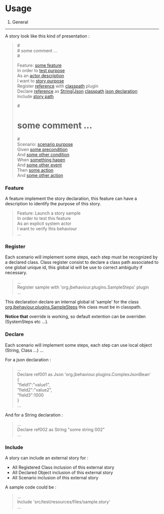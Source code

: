 Usage
=====

1. General
----------

A story look like this kind of presentation :

> \#<br />
> \# some comment ...<br />
> \#<br />
> 
> Feature: [some feature](# "some feature to implement with this story")<br />
> In order to [test purpose](# "objectives of this story")<br />
> As an [actor description](# "actor for this story")<br />
> I want to [story purpose](# "purpose of this story")<br />
> Register [reference](# "reference of this class during story running") with [classpath](# "class path, class path must be enclose by cote") plugin<br />
> Declare  [reference](# "reference of this object during story running") as   [String|Json](# "type of this object") [classpath](# "class path, class path must be enclose by cote") [json declaration](# "object declaration or value")<br />
> Include  [story path](# "path where we can find this story, path must be enclose by cote")<br />
> 
>	#<br />
>	# some comment ...<br />
>	#<br />
>	Scenario: [scenario purpose](# "some scenario description")<br />
>	Given [some precondition](# "some precondition")<br />
>	And   [some other condition](# "some other precondition to initialize")<br />
>	When  [something hapen](# "declare an event reaction")<br />
>	And   [some other event](# "another declaration")<br />
>	Then  [some action](# "some feature to implement with this story")<br />
>	And   [some other action](# "some feature to implement with this story")<br />

### Feature ###

A feature implement the story declaration, this feature can have a description to identify
the purpose of this story.

> Feature: Launch a story sample<br />
>   In order to test this feature<br />
>   As an explicit system actor<br />
>   I want to verify this behaviour<br />
>   ...<br />

### Register ###

Each scenario will implement some steps, each step must be recognized by a declared class.
Class register consist to declare a class path associated to one global unique id, this global id will be use to correct ambiguity if necessary.

>   ...<br />
> Register sample with 'org.jbehaviour.plugins.SampleSteps' plugin<br />
>   ...<br />

This declaration declare an internal global id 'sample' for the class [org.jbehaviour.plugins.SampleSteps](https://github.com/yroffin/jbehaviour-tools/blob/v1.1a/jbehaviour-engine/src/test/java/org/jbehaviour/plugins/SampleSteps.java)
this class must be in classpath.

**Notice that** override is working, so default extention can be overriden (SystemSteps etc ...).

### Declare ###

Each scenario will implement some steps, each step can use local object (String, Class ...) ...

For a json declaration :

>   ...<br />
> Declare ref001 as Json 'org.jbehaviour.plugins.ComplexJsonBean'<br />
> {<br />
>   "field1":"value1",<br />
>   "field2":"value2",<br />
>   "field3":1000<br />
> }<br />
>   ...<br />

And for a String declaration :

>   ...<br />
> Declare ref002 as String "some string 002"<br />
>   ...<br />

### Include ###

A story can include an external story for :

* All Registered Class inclusion of this external story
* All Declared Object inclusion of this external story
* All Scenario inclusion of this external story

A sample code could be :

>   ...<br />
> Include 'src/test/resources/files/sample.story'<br />
>   ...<br />

